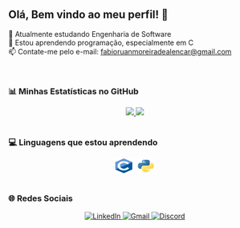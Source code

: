 ## Olá, Bem vindo ao meu perfil! 👋

🔭 Atualmente estudando Engenharia de Software  
🌱 Estou aprendendo programação, especialmente em C  
📫 Contate-me pelo e-mail: [fabioruanmoreiradealencar@gmail.com](mailto:fabioruanmoreiradealencar@gmail.com)  

<br>

### 📊 Minhas Estatísticas no GitHub
<div align="center">
  <a href="https://github.com/ofxzinho">
    <img height="180em" src="https://github-readme-stats.vercel.app/api?username=ofxzinho&show_icons=true&theme=dark&include_all_commits=true&count_private=true"/>
    <img height="180em" src="https://github-readme-stats.vercel.app/api/top-langs/?username=ofxzinho&layout=compact&langs_count=16&theme=dark"/>
  </a>
</div>

<br>

### 💻 Linguagens que estou aprendendo
<div align="center">
  <img align="center" height="30" width="40" src="https://raw.githubusercontent.com/devicons/devicon/master/icons/c/c-original.svg">
  <img align="center" height="30" width="40" src="https://raw.githubusercontent.com/devicons/devicon/master/icons/python/python-original.svg">
</div>

<br>

### 🌐 Redes Sociais
<div align="center">
  <a href="https://www.linkedin.com/in/fábio-ruan-b84306365" target="_blank">
    <img src="https://img.shields.io/badge/-LinkedIn-%230077B5?style=for-the-badge&logo=linkedin&logoColor=white" alt="LinkedIn">
  </a>
  
  <a href="mailto:fabioruanmoreiradealencar@gmail.com" target="_blank">
    <img src="https://img.shields.io/badge/-Gmail-%23D14836?style=for-the-badge&logo=gmail&logoColor=white" alt="Gmail">
  </a>
  
  <a href="https://discord.com/users/o_fxx" target="_blank">
    <img src="https://img.shields.io/badge/Discord-%235865F2?style=for-the-badge&logo=discord&logoColor=white" alt="Discord">
  </a>
</div>
